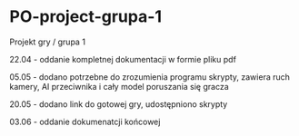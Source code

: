 # PO-project-grupa-1
Projekt gry / grupa 1

22.04 - oddanie kompletnej dokumentacji w formie pliku pdf

05.05 - dodano potrzebne do zrozumienia programu skrypty, zawiera ruch kamery, AI przeciwnika i cały model poruszania się gracza

20.05 - dodano link do gotowej gry, udostępniono skrypty 

03.06 - oddanie dokumenatcji końcowej

